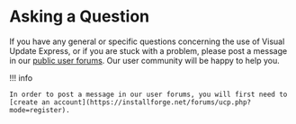 # Asking a Question

If you have any general or specific questions concerning the use of Visual Update Express, or if you are stuck with a
problem, please post a message in our [public user forums](https://installforge.net/forums/viewforum.php?f=9). Our user
community will be happy to help you.

!!! info

    In order to post a message in our user forums, you will first need to
    [create an account](https://installforge.net/forums/ucp.php?mode=register).
